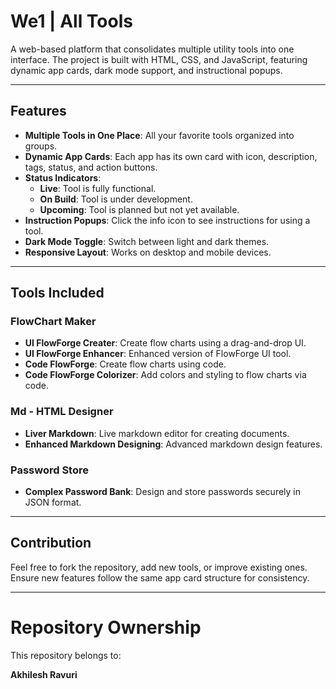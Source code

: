 # We1 | All Tools

A web-based platform that consolidates multiple utility tools into one interface. The project is built with HTML, CSS, and JavaScript, featuring dynamic app cards, dark mode support, and instructional popups.

---

## Features

- **Multiple Tools in One Place**: All your favorite tools organized into groups.
- **Dynamic App Cards**: Each app has its own card with icon, description, tags, status, and action buttons.
- **Status Indicators**:
  - **Live**: Tool is fully functional.
  - **On Build**: Tool is under development.
  - **Upcoming**: Tool is planned but not yet available.
- **Instruction Popups**: Click the info icon to see instructions for using a tool.
- **Dark Mode Toggle**: Switch between light and dark themes.
- **Responsive Layout**: Works on desktop and mobile devices.

---

## Tools Included

### FlowChart Maker
- **UI FlowForge Creater**: Create flow charts using a drag-and-drop UI.
- **UI FlowForge Enhancer**: Enhanced version of FlowForge UI tool.
- **Code FlowForge**: Create flow charts using code.
- **Code FlowForge Colorizer**: Add colors and styling to flow charts via code.

### Md - HTML Designer
- **Liver Markdown**: Live markdown editor for creating documents.
- **Enhanced Markdown Designing**: Advanced markdown design features.

### Password Store
- **Complex Password Bank**: Design and store passwords securely in JSON format.

---

## Contribution

Feel free to fork the repository, add new tools, or improve existing ones. Ensure new features follow the same app card structure for consistency.

---

# Repository Ownership

This repository belongs to:

**Akhilesh Ravuri**

